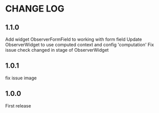 # CHANGE LOG

## 1.1.0

Add widget ObserverFormField to working with form field
Update ObserverWidget to use computed context and config 'computation'
Fix issue check changed in stage of ObserverWidget

## 1.0.1

fix issue image

## 1.0.0

First release
